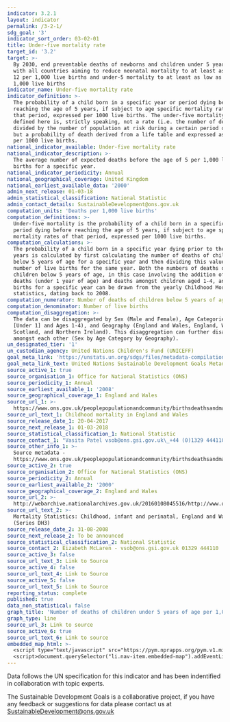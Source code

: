 ```yaml
---
indicator: 3.2.1
layout: indicator
permalink: /3-2-1/
sdg_goal: '3'
indicator_sort_order: 03-02-01
title: Under-five mortality rate
target_id: '3.2'
target: >-
  By 2030, end preventable deaths of newborns and children under 5 years of age,
  with all countries aiming to reduce neonatal mortality to at least as low as
  12 per 1,000 live births and under-5 mortality to at least as low as 25 per
  1,000 live births
indicator_name: Under-five mortality rate
indicator_definition: >-
  The probability of a child born in a specific year or period dying before
  reaching the age of 5 years, if subject to age specific mortality rates of
  that period, expressed per 1000 live births. The under-five mortality rate as
  defined here is, strictly speaking, not a rate (i.e. the number of deaths
  divided by the number of population at risk during a certain period of time)
  but a probability of death derived from a life table and expressed as a rate
  per 1000 live births.
national_indicator_available: Under-five mortality rate
national_indicator_description: >-
  The average number of expected deaths before the age of 5 per 1,000 live
  births for a specific year. 
national_indicator_periodicity: Annual
national_geographical_coverage: United Kingdom
national_earliest_available_data: '2000'
admin_next_release: 01-03-18
admin_statistical_classification: National Statistic
admin_contact_details: SustainableDevelopment@ons.gov.uk
computation_units: 'Deaths per 1,000 live births'
computation_definitions: >-
  Under-five mortality is the probability of a child born in a specific year or
  period dying before reaching the age of 5 years, if subject to age specific
  mortality rates of that period, expressed per 1000 live births.
computation_calculations: >-
  The probability of a child born in a specific year dying prior to the age of 5
  years is calculated by first calculating the number of deaths of children
  below 5 years of age for a specific year and then dividing this value by the
  number of live births for the same year. Both the numbers of deaths of
  children below 5 years of age, in this case involving the addition of Infant
  deaths (under 1 year of age) and deaths amongst children aged 1-4, and live
  births for a specific year can be drawn from the yearly Childhood Mortality
  statistics, dating back to 2008.
computation_numerator: Number of deaths of children below 5 years of age
computation_denominator: Number of live births
computation_disaggregation: >-
  The data can be disaggregated by Sex (Male and Female), Age Categories (Infant
  [Under 1] and Ages 1-4), and Geography (England and Wales, England, Wales,
  Scotland, and Northern Ireland). This disaggregation can further disaggregated
  amongst each other (Sex by Age Category by Geography).  
un_designated_tier: '1'
un_custodian_agency: United Nations Children's Fund (UNICEFF)
goal_meta_link: 'https://unstats.un.org/sdgs/files/metadata-compilation/Metadata-Goal-3.pdf '
goal_meta_link_text: United Nations Sustainable Development Goals Metadata (PDF 225 KB)
source_active_1: true
source_organisation_1: Office for National Statistics (ONS)
source_periodicity_1: Annual
source_earliest_available_1: '2008'
source_geographical_coverage_1: England and Wales
source_url_1: >-
  https://www.ons.gov.uk/peoplepopulationandcommunity/birthsdeathsandmarriages/deaths/datasets/childmortalitystatisticschildhoodinfantandperinatalchildhoodinfantandperinatalmortalityinenglandandwales
source_url_text_1: Childhood mortality in England and Wales
source_release_date_1: 20-04-2017
source_next_release_1: 01-03-2018
source_statistical_classification_1: National Statistic
source_contact_1: "Vasita Patel vsob@ons.gsi.gov.uk\_+44 (0)1329 444110"
source_other_info_1: >-
  Source metadata -
  https://www.ons.gov.uk/peoplepopulationandcommunity/birthsdeathsandmarriages/deaths/qmis/childmortalitystatisticsqmi
source_active_2: true
source_organisation_2: Office for National Statistics (ONS)
source_periodicity_2: Annual
source_earliest_available_2: '2000'
source_geographical_coverage_2: England and Wales
source_url_2: >-
  http://webarchive.nationalarchives.gov.uk/20160108045516/http://www.ons.gov.uk/ons/rel/vsob1/mortality-statistics--childhood--infant-and-perinatal--england-and-wales--series-dh3-/index.html
source_url_text_2: >-
  Mortality Statistics: Childhood, infant and perinatal, England and Wales
  (Series DH3)
source_release_date_2: 31-08-2008
source_next_release_2: To be announced
source_statistical_classification_2: National Statistic
source_contact_2: Eizabeth McLaren - vsob@ons.gsi.gov.uk 01329 444110
source_active_3: false
source_url_text_3: Link to Source
source_active_4: false
source_url_text_4: Link to Source
source_active_5: false
source_url_text_5: Link to Source
reporting_status: complete
published: true
data_non_statistical: false
graph_title: 'Number of deaths of children under 5 years of age per 1,000 live births'
graph_type: line
source_url_3: Link to source
source_active_6: true
source_url_text_6: Link to source
embedded_map_html: >-
  <script type="text/javascript" src="https://pym.nprapps.org/pym.v1.min.js"></script>
  <script>document.querySelector("li.nav-item.embedded-map").addEventListener("click",function(){ var pymParent = new pym.Parent('embeddedmapview', 'https://norric1admin.github.io/maptemplates/indicators/UK-4.2.1/map.html', {});})</script>
---
```

Data follows the UN specification for this indicator and has been indentified in collaboration with topic experts.
  
The Sustainable Development Goals is a collaborative project, if you have any feedback or suggestions for data please contact us at <SustainableDevelopment@ons.gov.uk>
